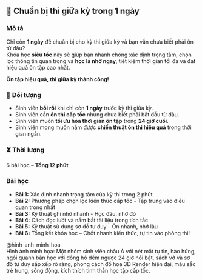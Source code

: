 ## 📌 Chuẩn bị thi giữa kỳ trong 1 ngày  

### Mô tả  
Chỉ còn **1 ngày** để chuẩn bị cho kỳ thi giữa kỳ và bạn vẫn chưa biết phải ôn từ đâu?  
Khóa học **siêu tốc** này sẽ giúp bạn nhanh chóng xác định trọng tâm, chọn lọc thông tin quan trọng và **học là nhớ ngay**, tiết kiệm thời gian tối đa và đạt hiệu quả ôn tập cao nhất.  

**Ôn tập hiệu quả, thi giữa kỳ thành công!**  

### 🎯 Đối tượng  
- Sinh viên **bối rối** khi chỉ còn **1 ngày** trước kỳ thi giữa kỳ.  
- Sinh viên cần **ôn thi cấp tốc** nhưng chưa biết phải bắt đầu từ đâu.  
- Sinh viên muốn **tối ưu hóa thời gian ôn tập** trong **24 giờ cuối**.  
- Sinh viên mong muốn nắm được **chiến thuật ôn thi hiệu quả** trong thời gian ngắn.  

### ⏳ Thời lượng  
6 bài học – **Tổng 12 phút**  

### Bài học  
- **Bài 1:** Xác định nhanh trọng tâm của kỳ thi trong 2 phút  
- **Bài 2:** Phương pháp chọn lọc kiến thức cấp tốc - Tập trung vào điều quan trọng nhất  
- **Bài 3:** Kỹ thuật ghi nhớ nhanh - Học đâu, nhớ đó  
- **Bài 4:** Cách đọc lướt và nắm bắt tài liệu trong tích tắc  
- **Bài 5:** Kỹ thuật sử dụng sơ đồ tư duy – Ôn nhanh, nhớ lâu  
- **Bài 6:** Tổng kết khóa học – Chốt nhanh kiến thức, tự tin vào phòng thi!  

@hinh-anh-minh-hoa  
Hình ảnh minh họa: Một nhóm sinh viên châu Á với nét mặt tự tin, hào hứng, ngồi quanh bàn học với đồng hồ đếm ngược 24 giờ nổi bật, sách vở và sơ đồ tư duy sắp xếp rõ ràng, phong cách đồ họa 3D Render hiện đại, màu sắc trẻ trung, sống động, kích thích tinh thần học tập cấp tốc.